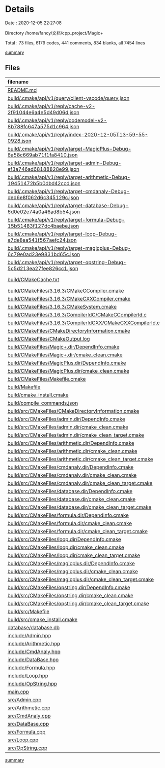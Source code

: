 # Details

Date : 2020-12-05 22:27:08

Directory /home/fancy/文档/cpp_project/Magic+

Total : 73 files,  6179 codes, 441 comments, 834 blanks, all 7454 lines

[summary](results.md)

## Files
| filename | language | code | comment | blank | total |
| :--- | :--- | ---: | ---: | ---: | ---: |
| [README.md](/README.md) | Markdown | 17 | 0 | 9 | 26 |
| [build/.cmake/api/v1/query/client-vscode/query.json](/build/.cmake/api/v1/query/client-vscode/query.json) | JSON | 1 | 0 | 0 | 1 |
| [build/.cmake/api/v1/reply/cache-v2-2f91044e6a4e5d49d06d.json](/build/.cmake/api/v1/reply/cache-v2-2f91044e6a4e5d49d06d.json) | JSON | 1,287 | 0 | 1 | 1,288 |
| [build/.cmake/api/v1/reply/codemodel-v2-8b788fc647a575d1c964.json](/build/.cmake/api/v1/reply/codemodel-v2-8b788fc647a575d1c964.json) | JSON | 149 | 0 | 1 | 150 |
| [build/.cmake/api/v1/reply/index-2020-12-05T13-59-55-0928.json](/build/.cmake/api/v1/reply/index-2020-12-05T13-59-55-0928.json) | JSON | 87 | 0 | 1 | 88 |
| [build/.cmake/api/v1/reply/target-MagicPlus-Debug-8a58c669ab71f1fa8410.json](/build/.cmake/api/v1/reply/target-MagicPlus-Debug-8a58c669ab71f1fa8410.json) | JSON | 132 | 0 | 1 | 133 |
| [build/.cmake/api/v1/reply/target-admin-Debug-ef3a746ad68188828e99.json](/build/.cmake/api/v1/reply/target-admin-Debug-ef3a746ad68188828e99.json) | JSON | 95 | 0 | 1 | 96 |
| [build/.cmake/api/v1/reply/target-arithmetic-Debug-19451472b5b0dbd42ccd.json](/build/.cmake/api/v1/reply/target-arithmetic-Debug-19451472b5b0dbd42ccd.json) | JSON | 95 | 0 | 1 | 96 |
| [build/.cmake/api/v1/reply/target-cmdanaly-Debug-ded6e8f062d6c345129c.json](/build/.cmake/api/v1/reply/target-cmdanaly-Debug-ded6e8f062d6c345129c.json) | JSON | 95 | 0 | 1 | 96 |
| [build/.cmake/api/v1/reply/target-database-Debug-6d0e02e74a0a46ad8b54.json](/build/.cmake/api/v1/reply/target-database-Debug-6d0e02e74a0a46ad8b54.json) | JSON | 95 | 0 | 1 | 96 |
| [build/.cmake/api/v1/reply/target-formula-Debug-15b51483f127dc4baebe.json](/build/.cmake/api/v1/reply/target-formula-Debug-15b51483f127dc4baebe.json) | JSON | 95 | 0 | 1 | 96 |
| [build/.cmake/api/v1/reply/target-loop-Debug-e7de8aa541f567aefc24.json](/build/.cmake/api/v1/reply/target-loop-Debug-e7de8aa541f567aefc24.json) | JSON | 95 | 0 | 1 | 96 |
| [build/.cmake/api/v1/reply/target-magicplus-Debug-6c79e0ad23e9831bd65c.json](/build/.cmake/api/v1/reply/target-magicplus-Debug-6c79e0ad23e9831bd65c.json) | JSON | 143 | 0 | 1 | 144 |
| [build/.cmake/api/v1/reply/target-opstring-Debug-5c5d213ea27fee826cc1.json](/build/.cmake/api/v1/reply/target-opstring-Debug-5c5d213ea27fee826cc1.json) | JSON | 95 | 0 | 1 | 96 |
| [build/CMakeCache.txt](/build/CMakeCache.txt) | CMake Cache | 323 | 0 | 75 | 398 |
| [build/CMakeFiles/3.16.3/CMakeCCompiler.cmake](/build/CMakeFiles/3.16.3/CMakeCCompiler.cmake) | CMake | 60 | 0 | 17 | 77 |
| [build/CMakeFiles/3.16.3/CMakeCXXCompiler.cmake](/build/CMakeFiles/3.16.3/CMakeCXXCompiler.cmake) | CMake | 70 | 0 | 19 | 89 |
| [build/CMakeFiles/3.16.3/CMakeSystem.cmake](/build/CMakeFiles/3.16.3/CMakeSystem.cmake) | CMake | 10 | 0 | 6 | 16 |
| [build/CMakeFiles/3.16.3/CompilerIdC/CMakeCCompilerId.c](/build/CMakeFiles/3.16.3/CompilerIdC/CMakeCCompilerId.c) | C | 507 | 50 | 115 | 672 |
| [build/CMakeFiles/3.16.3/CompilerIdCXX/CMakeCXXCompilerId.cpp](/build/CMakeFiles/3.16.3/CompilerIdCXX/CMakeCXXCompilerId.cpp) | C++ | 496 | 52 | 113 | 661 |
| [build/CMakeFiles/CMakeDirectoryInformation.cmake](/build/CMakeFiles/CMakeDirectoryInformation.cmake) | CMake | 12 | 0 | 5 | 17 |
| [build/CMakeFiles/CMakeOutput.log](/build/CMakeFiles/CMakeOutput.log) | Log | 425 | 0 | 39 | 464 |
| [build/CMakeFiles/Magic+.dir/DependInfo.cmake](/build/CMakeFiles/Magic+.dir/DependInfo.cmake) | CMake | 21 | 0 | 4 | 25 |
| [build/CMakeFiles/Magic+.dir/cmake_clean.cmake](/build/CMakeFiles/Magic+.dir/cmake_clean.cmake) | CMake | 9 | 0 | 2 | 11 |
| [build/CMakeFiles/MagicPlus.dir/DependInfo.cmake](/build/CMakeFiles/MagicPlus.dir/DependInfo.cmake) | CMake | 19 | 0 | 4 | 23 |
| [build/CMakeFiles/MagicPlus.dir/cmake_clean.cmake](/build/CMakeFiles/MagicPlus.dir/cmake_clean.cmake) | CMake | 9 | 0 | 2 | 11 |
| [build/CMakeFiles/Makefile.cmake](/build/CMakeFiles/Makefile.cmake) | CMake | 54 | 0 | 6 | 60 |
| [build/Makefile](/build/Makefile) | Makefile | 138 | 75 | 78 | 291 |
| [build/cmake_install.cmake](/build/cmake_install.cmake) | CMake | 46 | 0 | 10 | 56 |
| [build/compile_commands.json](/build/compile_commands.json) | JSON | 77 | 0 | 0 | 77 |
| [build/src/CMakeFiles/CMakeDirectoryInformation.cmake](/build/src/CMakeFiles/CMakeDirectoryInformation.cmake) | CMake | 12 | 0 | 5 | 17 |
| [build/src/CMakeFiles/admin.dir/DependInfo.cmake](/build/src/CMakeFiles/admin.dir/DependInfo.cmake) | CMake | 18 | 0 | 4 | 22 |
| [build/src/CMakeFiles/admin.dir/cmake_clean.cmake](/build/src/CMakeFiles/admin.dir/cmake_clean.cmake) | CMake | 9 | 0 | 2 | 11 |
| [build/src/CMakeFiles/admin.dir/cmake_clean_target.cmake](/build/src/CMakeFiles/admin.dir/cmake_clean_target.cmake) | CMake | 3 | 0 | 1 | 4 |
| [build/src/CMakeFiles/arithmetic.dir/DependInfo.cmake](/build/src/CMakeFiles/arithmetic.dir/DependInfo.cmake) | CMake | 18 | 0 | 4 | 22 |
| [build/src/CMakeFiles/arithmetic.dir/cmake_clean.cmake](/build/src/CMakeFiles/arithmetic.dir/cmake_clean.cmake) | CMake | 9 | 0 | 2 | 11 |
| [build/src/CMakeFiles/arithmetic.dir/cmake_clean_target.cmake](/build/src/CMakeFiles/arithmetic.dir/cmake_clean_target.cmake) | CMake | 3 | 0 | 1 | 4 |
| [build/src/CMakeFiles/cmdanaly.dir/DependInfo.cmake](/build/src/CMakeFiles/cmdanaly.dir/DependInfo.cmake) | CMake | 18 | 0 | 4 | 22 |
| [build/src/CMakeFiles/cmdanaly.dir/cmake_clean.cmake](/build/src/CMakeFiles/cmdanaly.dir/cmake_clean.cmake) | CMake | 9 | 0 | 2 | 11 |
| [build/src/CMakeFiles/cmdanaly.dir/cmake_clean_target.cmake](/build/src/CMakeFiles/cmdanaly.dir/cmake_clean_target.cmake) | CMake | 3 | 0 | 1 | 4 |
| [build/src/CMakeFiles/database.dir/DependInfo.cmake](/build/src/CMakeFiles/database.dir/DependInfo.cmake) | CMake | 18 | 0 | 4 | 22 |
| [build/src/CMakeFiles/database.dir/cmake_clean.cmake](/build/src/CMakeFiles/database.dir/cmake_clean.cmake) | CMake | 9 | 0 | 2 | 11 |
| [build/src/CMakeFiles/database.dir/cmake_clean_target.cmake](/build/src/CMakeFiles/database.dir/cmake_clean_target.cmake) | CMake | 3 | 0 | 1 | 4 |
| [build/src/CMakeFiles/formula.dir/DependInfo.cmake](/build/src/CMakeFiles/formula.dir/DependInfo.cmake) | CMake | 18 | 0 | 4 | 22 |
| [build/src/CMakeFiles/formula.dir/cmake_clean.cmake](/build/src/CMakeFiles/formula.dir/cmake_clean.cmake) | CMake | 9 | 0 | 2 | 11 |
| [build/src/CMakeFiles/formula.dir/cmake_clean_target.cmake](/build/src/CMakeFiles/formula.dir/cmake_clean_target.cmake) | CMake | 3 | 0 | 1 | 4 |
| [build/src/CMakeFiles/loop.dir/DependInfo.cmake](/build/src/CMakeFiles/loop.dir/DependInfo.cmake) | CMake | 18 | 0 | 4 | 22 |
| [build/src/CMakeFiles/loop.dir/cmake_clean.cmake](/build/src/CMakeFiles/loop.dir/cmake_clean.cmake) | CMake | 9 | 0 | 2 | 11 |
| [build/src/CMakeFiles/loop.dir/cmake_clean_target.cmake](/build/src/CMakeFiles/loop.dir/cmake_clean_target.cmake) | CMake | 3 | 0 | 1 | 4 |
| [build/src/CMakeFiles/magicplus.dir/DependInfo.cmake](/build/src/CMakeFiles/magicplus.dir/DependInfo.cmake) | CMake | 24 | 0 | 4 | 28 |
| [build/src/CMakeFiles/magicplus.dir/cmake_clean.cmake](/build/src/CMakeFiles/magicplus.dir/cmake_clean.cmake) | CMake | 15 | 0 | 2 | 17 |
| [build/src/CMakeFiles/magicplus.dir/cmake_clean_target.cmake](/build/src/CMakeFiles/magicplus.dir/cmake_clean_target.cmake) | CMake | 3 | 0 | 1 | 4 |
| [build/src/CMakeFiles/opstring.dir/DependInfo.cmake](/build/src/CMakeFiles/opstring.dir/DependInfo.cmake) | CMake | 18 | 0 | 4 | 22 |
| [build/src/CMakeFiles/opstring.dir/cmake_clean.cmake](/build/src/CMakeFiles/opstring.dir/cmake_clean.cmake) | CMake | 9 | 0 | 2 | 11 |
| [build/src/CMakeFiles/opstring.dir/cmake_clean_target.cmake](/build/src/CMakeFiles/opstring.dir/cmake_clean_target.cmake) | CMake | 3 | 0 | 1 | 4 |
| [build/src/Makefile](/build/src/Makefile) | Makefile | 276 | 81 | 137 | 494 |
| [build/src/cmake_install.cmake](/build/src/cmake_install.cmake) | CMake | 33 | 0 | 7 | 40 |
| [database/database.db](/database/database.db) | Database | 9 | 0 | 0 | 9 |
| [include/Admin.hpp](/include/Admin.hpp) | C++ | 23 | 10 | 11 | 44 |
| [include/Arithmetic.hpp](/include/Arithmetic.hpp) | C++ | 33 | 8 | 5 | 46 |
| [include/CmdAnaly.hpp](/include/CmdAnaly.hpp) | C++ | 21 | 9 | 8 | 38 |
| [include/DataBase.hpp](/include/DataBase.hpp) | C++ | 34 | 8 | 10 | 52 |
| [include/Formula.hpp](/include/Formula.hpp) | C++ | 16 | 11 | 7 | 34 |
| [include/Loop.hpp](/include/Loop.hpp) | C++ | 6 | 8 | 3 | 17 |
| [include/OpString.hpp](/include/OpString.hpp) | C++ | 28 | 8 | 6 | 42 |
| [main.cpp](/main.cpp) | C++ | 11 | 13 | 1 | 25 |
| [src/Admin.cpp](/src/Admin.cpp) | C++ | 80 | 19 | 4 | 103 |
| [src/Arithmetic.cpp](/src/Arithmetic.cpp) | C++ | 255 | 22 | 26 | 303 |
| [src/CmdAnaly.cpp](/src/CmdAnaly.cpp) | C++ | 40 | 14 | 8 | 62 |
| [src/DataBase.cpp](/src/DataBase.cpp) | C++ | 180 | 27 | 14 | 221 |
| [src/Formula.cpp](/src/Formula.cpp) | C++ | 19 | 8 | 4 | 31 |
| [src/Loop.cpp](/src/Loop.cpp) | C++ | 18 | 8 | 1 | 27 |
| [src/OpString.cpp](/src/OpString.cpp) | C++ | 76 | 10 | 5 | 91 |

[summary](results.md)